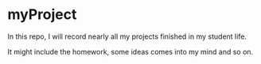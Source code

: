 # myProject

In this repo, I will record nearly all my projects finished in my student life.

It might include the homework, some ideas comes into my mind and so on.
